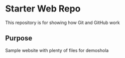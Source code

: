 # Starter Web Repo

This repository is for showing how Git and GitHub work

## Purpose

Sample website with plenty of files for demoshola
